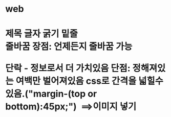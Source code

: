 # web
<h1> 제목
<strong> </strong> 글자 굵기
<u> </u> 밑줄
<br> 줄바꿈
장점: 언제든지 줄바꿈 가능
<p> 단락 - 정보로서 더 가치있음 
단점: 정해져있는 여백만 벌어져있음
css로 간격을 넓힐수있음.("margin-(top or bottom):45px;")
<img sourc(src)="coding.jpg" width(사진크기)="100%"> 
==>이미지 넣기
